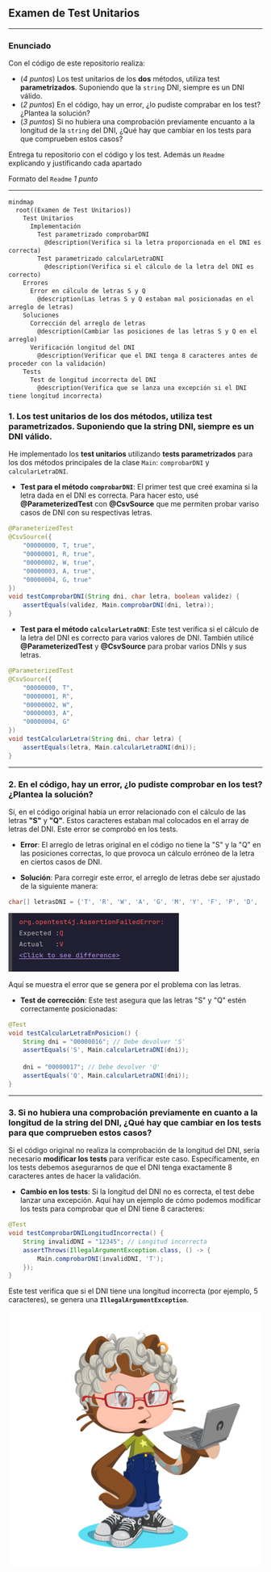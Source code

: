 ## Examen de Test Unitarios

---

### Enunciado


Con el código de este repositorio realiza:

- (*4 puntos*) Los test unitarios de los **dos** métodos, utiliza test **parametrizados**. Suponiendo que la `string` DNI, siempre es un DNI válido.
- (*2 puntos*) En el código, hay un error, ¿lo pudiste comprabar en los test? ¿Plantea la solución?
- (*3 puntos*) Si no hubiera una comprobación previamente encuanto a la longitud de la `string` del DNI, ¿Qué hay que cambiar en los tests para que comprueben estos casos?

Entrega tu repositorio con el código y los test. Además un `Readme` explicando y justificando cada apartado

Formato del `Readme` *1 punto*

---
```mermaid
mindmap
  root((Examen de Test Unitarios))
    Test Unitarios
      Implementación
        Test parametrizado comprobarDNI
          @description(Verifica si la letra proporcionada en el DNI es correcta)
        Test parametrizado calcularLetraDNI
          @description(Verifica si el cálculo de la letra del DNI es correcto)
    Errores
      Error en cálculo de letras S y Q
        @description(Las letras S y Q estaban mal posicionadas en el arreglo de letras)
    Soluciones
      Corrección del arreglo de letras
        @description(Cambiar las posiciones de las letras S y Q en el arreglo)
      Verificación longitud del DNI
        @description(Verificar que el DNI tenga 8 caracteres antes de proceder con la validación)
    Tests
      Test de longitud incorrecta del DNI
        @description(Verifica que se lanza una excepción si el DNI tiene longitud incorrecta)
```

### 1. **Los test unitarios de los dos métodos, utiliza test parametrizados. Suponiendo que la string DNI, siempre es un DNI válido.**

He implementado los **test unitarios** utilizando **tests parametrizados** para los dos métodos principales de la clase `Main`: `comprobarDNI` y `calcularLetraDNI`.

- **Test para el método `comprobarDNI`**:
El primer test que creé examina si la letra dada en el DNI es correcta. Para hacer esto, usé **@ParameterizedTest** con **@CsvSource** que me permiten probar variso casos de DNI con su respectivas letras.
```java
@ParameterizedTest
@CsvSource({
    "00000000, T, true",
    "00000001, R, true",
    "00000002, W, true",
    "00000003, A, true",
    "00000004, G, true"
})
void testComprobarDNI(String dni, char letra, boolean validez) {
    assertEquals(validez, Main.comprobarDNI(dni, letra));
}
```
- **Test para el método `calcularLetraDNI`**:
  Este test verifica si el cálculo de la letra del DNI es correcto para varios valores de DNI. También utilicé **@ParameterizedTest** y **@CsvSource** para probar varios DNIs y sus letras.

```java
@ParameterizedTest
@CsvSource({
    "00000000, T",
    "00000001, R",
    "00000002, W",
    "00000003, A",
    "00000004, G"
})
void testCalcularLetra(String dni, char letra) {
    assertEquals(letra, Main.calcularLetraDNI(dni));
}
```

---

### 2. **En el código, hay un error, ¿lo pudiste comprobar en los test? ¿Plantea la solución?**

Sí, en el código original había un error relacionado con el cálculo de las letras **"S"** y **"Q"**. Estos caracteres estaban mal colocados en el array de letras del DNI. Este error se comprobó en los tests.

- **Error**: El arreglo de letras original en el código no tiene la "S" y la "Q" en las posiciones correctas, lo que provoca un cálculo erróneo de la letra en ciertos casos de DNI.

- **Solución**: Para corregir este error, el arreglo de letras debe ser ajustado de la siguiente manera:

```java
char[] letrasDNI = {'T', 'R', 'W', 'A', 'G', 'M', 'Y', 'F', 'P', 'D', 'X', 'B', 'N', 'J', 'Z', 'S', 'Q', 'V', 'H', 'L', 'C', 'K', 'E'};
```
![img_1.png](img_1.png)

Aquí se muestra el error que se genera por el problema con las letras.
- **Test de corrección**:
  Este test asegura que las letras "S" y "Q" estén correctamente posicionadas:

```java
@Test
void testCalcularLetraEnPosicion() {
    String dni = "00000016"; // Debe devolver 'S'
    assertEquals('S', Main.calcularLetraDNI(dni));

    dni = "00000017"; // Debe devolver 'Q'
    assertEquals('Q', Main.calcularLetraDNI(dni));
}
```

---

### 3. **Si no hubiera una comprobación previamente en cuanto a la longitud de la string del DNI, ¿Qué hay que cambiar en los tests para que comprueben estos casos?**

Si el código original no realiza la comprobación de la longitud del DNI, sería necesario **modificar los tests** para verificar este caso. Específicamente, en los tests debemos asegurarnos de que el DNI tenga exactamente 8 caracteres antes de hacer la validación.

- **Cambio en los tests**:
  Si la longitud del DNI no es correcta, el test debe lanzar una excepción. Aquí hay un ejemplo de cómo podemos modificar los tests para comprobar que el DNI tiene 8 caracteres:

```java
@Test
void testComprobarDNILongitudIncorrecta() {
    String invalidDNI = "12345"; // Longitud incorrecta
    assertThrows(IllegalArgumentException.class, () -> {
        Main.comprobarDNI(invalidDNI, 'T');
    });
}
```

Este test verifica que si el DNI tiene una longitud incorrecta (por ejemplo, 5 caracteres), se genera una **`IllegalArgumentException`**.

![octocat-1742544291688.png](octocat-1742544291688.png)
